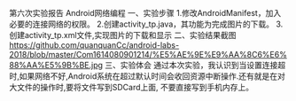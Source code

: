 第六次实验报告 
                                         Android网络编程
一、实验步骤
1.修改AndroidManifest，加入必要的连接网络的权限。 
2.创建activity_tp.java，其功能为完成图片的下载。 
3.创建activity_tp.xml文件,实现图片的下载和显示
二、实验结果截图   
https://github.com/quanquanCc/android-labs-2018/blob/master/Com1614080901214/%E5%AE%9E%E9%AA%8C6%E6%88%AA%E5%9B%BE.jpg
三、实验体会
通过本次实验，我认识到当设置连接超时,如果网络不好,Android系统在超过默认时间会收回资源中断操作.还有就是在对大文件的操作时,要将文件写到SDCard上面,
不要直接写到手机内存上。
